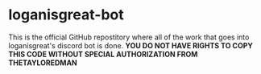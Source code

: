 # loganisgreat-bot

This is the official GitHub repostitory where all of the work that goes into loganisgreat's discord bot is done. 
**YOU DO NOT HAVE RIGHTS TO COPY THIS CODE WITHOUT SPECIAL AUTHORIZATION FROM THETAYLOREDMAN**
